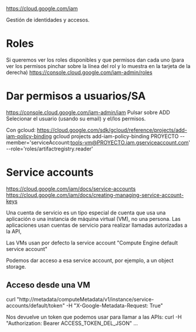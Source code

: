 https://cloud.google.com/iam

Gestión de identidades y accesos.


# Roles
Si queremos ver los roles disponibles y que permisos dan cada uno (para ver los permisos pinchar sobre la línea del rol y lo muestra en la tarjeta de la derecha)
https://console.cloud.google.com/iam-admin/roles

# Dar permisos a usuarios/SA
https://console.cloud.google.com/iam-admin/iam
Pulsar sobre ADD
Selecionar el usuario (usando su email) y el/los permisos.

Con gcloud:
https://cloud.google.com/sdk/gcloud/reference/projects/add-iam-policy-binding
gcloud projects add-iam-policy-binding PROYECTO --member='serviceAccount:tools-vm@PROYECTO.iam.gserviceaccount.com' --role='roles/artifactregistry.reader'


# Service accounts
https://cloud.google.com/iam/docs/service-accounts
https://cloud.google.com/iam/docs/creating-managing-service-account-keys

Una cuenta de servicio es un tipo especial de cuenta que usa una aplicación o una instancia de máquina virtual (VM), no una persona. Las aplicaciones usan cuentas de servicio para realizar llamadas autorizadas a la API,


Las VMs usan por defecto la service account "Compute Engine default service account"

Podemos dar acceso a esa service account, por ejemplo, a un object storage.


## Acceso desde una VM
curl "http://metadata/computeMetadata/v1/instance/service-accounts/default/token" -H "X-Google-Metadata-Request: True"

Nos devuelve un token que podemos usar para llamar a las APIs:
curl -H "Authorization: Bearer ACCESS_TOKEN_DEL_JSON" ...

